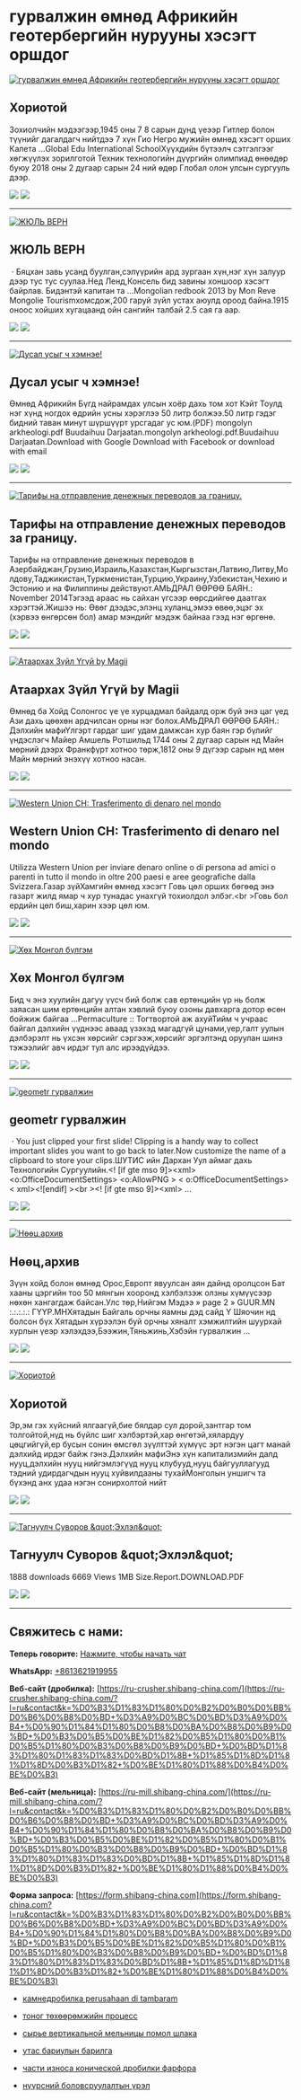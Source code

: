 # гурвалжин өмнөд Африкийн геотербергийн нурууны хэсэгт оршдог

<a href="https://swt.shibang-china.com/?l=ru&img&k=%D0%B3%D1%83%D1%80%D0%B2%D0%B0%D0%BB%D0%B6%D0%B8%D0%BD+%D3%A9%D0%BC%D0%BD%D3%A9%D0%B4+%D0%90%D1%84%D1%80%D0%B8%D0%BA%D0%B8%D0%B9%D0%BD+%D0%B3%D0%B5%D0%BE%D1%82%D0%B5%D1%80%D0%B1%D0%B5%D1%80%D0%B3%D0%B8%D0%B9%D0%BD+%D0%BD%D1%83%D1%80%D1%83%D1%83%D0%BD%D1%8B+%D1%85%D1%8D%D1%81%D1%8D%D0%B3%D1%82+%D0%BE%D1%80%D1%88%D0%B4%D0%BE%D0%B3" target="_blank">![гурвалжин өмнөд Африкийн геотербергийн нурууны хэсэгт оршдог](http://static.shibang-china.com/all-800x300/545.jpg)</a>

## Хориотой
Зохиолчийн мэдээгээр,1945 оны 7 8 сарын дунд үеээр Гитлер болон түүнийг дагалдагч нийтдээ 7 хүн Гио Негро мужийн өмнөд хэсэгт орших Калета …Global Edu International SchoolХүүхдийн бүтээлч сэтгэлгээг хөгжүүлэх зорилготой Техник технологийн дүүргийн олимпиад өнөөдөр буюу 2018 оны 2 дугаар сарын 24 ний өдөр Глобал олон улсын сургууль дээр.


<a href="https://whatsapp.shibangsoft.com/WhatsApp.php" target="_blank" title="WhatsApp">![](http://static.shibang-china.com/icon/whatsapp.png)</a> <a href="https://swt.shibang-china.com/?l=ru&icon&k=%D0%B3%D1%83%D1%80%D0%B2%D0%B0%D0%BB%D0%B6%D0%B8%D0%BD+%D3%A9%D0%BC%D0%BD%D3%A9%D0%B4+%D0%90%D1%84%D1%80%D0%B8%D0%BA%D0%B8%D0%B9%D0%BD+%D0%B3%D0%B5%D0%BE%D1%82%D0%B5%D1%80%D0%B1%D0%B5%D1%80%D0%B3%D0%B8%D0%B9%D0%BD+%D0%BD%D1%83%D1%80%D1%83%D1%83%D0%BD%D1%8B+%D1%85%D1%8D%D1%81%D1%8D%D0%B3%D1%82+%D0%BE%D1%80%D1%88%D0%B4%D0%BE%D0%B3" target="_blank">![](http://static.shibang-china.com/icon/chat-ru.png)</a>

---

<a href="https://swt.shibang-china.com/?l=ru&img&k=%D0%B3%D1%83%D1%80%D0%B2%D0%B0%D0%BB%D0%B6%D0%B8%D0%BD+%D3%A9%D0%BC%D0%BD%D3%A9%D0%B4+%D0%90%D1%84%D1%80%D0%B8%D0%BA%D0%B8%D0%B9%D0%BD+%D0%B3%D0%B5%D0%BE%D1%82%D0%B5%D1%80%D0%B1%D0%B5%D1%80%D0%B3%D0%B8%D0%B9%D0%BD+%D0%BD%D1%83%D1%80%D1%83%D1%83%D0%BD%D1%8B+%D1%85%D1%8D%D1%81%D1%8D%D0%B3%D1%82+%D0%BE%D1%80%D1%88%D0%B4%D0%BE%D0%B3" target="_blank">![ЖЮЛЬ ВЕРН](http://static.shibang-china.com/all-800x300/58.jpg)</a>

## ЖЮЛЬ ВЕРН
&nbsp;&#0183;&#32;Бяцхан завь усанд буулган,сэлүүрийн ард зургаан хүн,нэг хүн залуур дээр тус тус суулаа.Нед Ленд,Консель бид завины хоншоор хэсэгт байрлав. Бидэнтэй капитан та …Mongolian redbook 2013 by Mon Reve Mongolie Tourismхомсдож,200 гаруй зүйл устах аюулд ороод байна.1915 оноос хойших хугацаанд ойн сангийн талбай 2.5 сая га аар.


<a href="https://whatsapp.shibangsoft.com/WhatsApp.php" target="_blank" title="WhatsApp">![](http://static.shibang-china.com/icon/whatsapp.png)</a> <a href="https://swt.shibang-china.com/?l=ru&icon&k=%D0%B3%D1%83%D1%80%D0%B2%D0%B0%D0%BB%D0%B6%D0%B8%D0%BD+%D3%A9%D0%BC%D0%BD%D3%A9%D0%B4+%D0%90%D1%84%D1%80%D0%B8%D0%BA%D0%B8%D0%B9%D0%BD+%D0%B3%D0%B5%D0%BE%D1%82%D0%B5%D1%80%D0%B1%D0%B5%D1%80%D0%B3%D0%B8%D0%B9%D0%BD+%D0%BD%D1%83%D1%80%D1%83%D1%83%D0%BD%D1%8B+%D1%85%D1%8D%D1%81%D1%8D%D0%B3%D1%82+%D0%BE%D1%80%D1%88%D0%B4%D0%BE%D0%B3" target="_blank">![](http://static.shibang-china.com/icon/chat-ru.png)</a>

---

<a href="https://swt.shibang-china.com/?l=ru&img&k=%D0%B3%D1%83%D1%80%D0%B2%D0%B0%D0%BB%D0%B6%D0%B8%D0%BD+%D3%A9%D0%BC%D0%BD%D3%A9%D0%B4+%D0%90%D1%84%D1%80%D0%B8%D0%BA%D0%B8%D0%B9%D0%BD+%D0%B3%D0%B5%D0%BE%D1%82%D0%B5%D1%80%D0%B1%D0%B5%D1%80%D0%B3%D0%B8%D0%B9%D0%BD+%D0%BD%D1%83%D1%80%D1%83%D1%83%D0%BD%D1%8B+%D1%85%D1%8D%D1%81%D1%8D%D0%B3%D1%82+%D0%BE%D1%80%D1%88%D0%B4%D0%BE%D0%B3" target="_blank">![Дусал усыг ч хэмнэе!](http://static.shibang-china.com/all-800x300/708.jpg)</a>

## Дусал усыг ч хэмнэе!
Өмнөд Африкийн Бүгд найрамдах улсын хоёр дахь том хот Кэйт Тоулд нэг хүнд ногдох өдрийн усны хэрэглээ 50 литр болжээ.50 литр гэдэг бидний таван минут шүршүүрт урсгадаг ус юм.(PDF) mongolyn arkheologi.pdf Buudaihuu Darjaatan.mongolyn arkheologi.pdf.Buudaihuu Darjaatan.Download with Google Download with Facebook or download with email


<a href="https://whatsapp.shibangsoft.com/WhatsApp.php" target="_blank" title="WhatsApp">![](http://static.shibang-china.com/icon/whatsapp.png)</a> <a href="https://swt.shibang-china.com/?l=ru&icon&k=%D0%B3%D1%83%D1%80%D0%B2%D0%B0%D0%BB%D0%B6%D0%B8%D0%BD+%D3%A9%D0%BC%D0%BD%D3%A9%D0%B4+%D0%90%D1%84%D1%80%D0%B8%D0%BA%D0%B8%D0%B9%D0%BD+%D0%B3%D0%B5%D0%BE%D1%82%D0%B5%D1%80%D0%B1%D0%B5%D1%80%D0%B3%D0%B8%D0%B9%D0%BD+%D0%BD%D1%83%D1%80%D1%83%D1%83%D0%BD%D1%8B+%D1%85%D1%8D%D1%81%D1%8D%D0%B3%D1%82+%D0%BE%D1%80%D1%88%D0%B4%D0%BE%D0%B3" target="_blank">![](http://static.shibang-china.com/icon/chat-ru.png)</a>

---

<a href="https://swt.shibang-china.com/?l=ru&img&k=%D0%B3%D1%83%D1%80%D0%B2%D0%B0%D0%BB%D0%B6%D0%B8%D0%BD+%D3%A9%D0%BC%D0%BD%D3%A9%D0%B4+%D0%90%D1%84%D1%80%D0%B8%D0%BA%D0%B8%D0%B9%D0%BD+%D0%B3%D0%B5%D0%BE%D1%82%D0%B5%D1%80%D0%B1%D0%B5%D1%80%D0%B3%D0%B8%D0%B9%D0%BD+%D0%BD%D1%83%D1%80%D1%83%D1%83%D0%BD%D1%8B+%D1%85%D1%8D%D1%81%D1%8D%D0%B3%D1%82+%D0%BE%D1%80%D1%88%D0%B4%D0%BE%D0%B3" target="_blank">![Тарифы на отправление денежных переводов за границу.](http://static.shibang-china.com/all-800x300/1227.jpg)</a>

## Тарифы на отправление денежных переводов за границу.
Тарифы на отправление денежных переводов в Азербайджан,Грузию,Израиль,Казахстан,Кыргызстан,Латвию,Литву,Молдову,Таджикистан,Туркменистан,Турцию,Украину,Узбекистан,Чехию и Эстонию и на Филиппины действуют.АМЬДРАЛ ӨӨРӨӨ БАЯН.: November 2014Тэгээд араас нь сайхан үгсээр өөрсдийгөө даатгах хэрэгтэй.Жишээ нь: Өвөг дээдэс,элэнц хуланц,эмээ өвөө,эцэг эх (хэрвээ өнгөрсөн бол) амар мэндийг мэдэж байнаа гээд нэг өргөнө.


<a href="https://whatsapp.shibangsoft.com/WhatsApp.php" target="_blank" title="WhatsApp">![](http://static.shibang-china.com/icon/whatsapp.png)</a> <a href="https://swt.shibang-china.com/?l=ru&icon&k=%D0%B3%D1%83%D1%80%D0%B2%D0%B0%D0%BB%D0%B6%D0%B8%D0%BD+%D3%A9%D0%BC%D0%BD%D3%A9%D0%B4+%D0%90%D1%84%D1%80%D0%B8%D0%BA%D0%B8%D0%B9%D0%BD+%D0%B3%D0%B5%D0%BE%D1%82%D0%B5%D1%80%D0%B1%D0%B5%D1%80%D0%B3%D0%B8%D0%B9%D0%BD+%D0%BD%D1%83%D1%80%D1%83%D1%83%D0%BD%D1%8B+%D1%85%D1%8D%D1%81%D1%8D%D0%B3%D1%82+%D0%BE%D1%80%D1%88%D0%B4%D0%BE%D0%B3" target="_blank">![](http://static.shibang-china.com/icon/chat-ru.png)</a>

---

<a href="https://swt.shibang-china.com/?l=ru&img&k=%D0%B3%D1%83%D1%80%D0%B2%D0%B0%D0%BB%D0%B6%D0%B8%D0%BD+%D3%A9%D0%BC%D0%BD%D3%A9%D0%B4+%D0%90%D1%84%D1%80%D0%B8%D0%BA%D0%B8%D0%B9%D0%BD+%D0%B3%D0%B5%D0%BE%D1%82%D0%B5%D1%80%D0%B1%D0%B5%D1%80%D0%B3%D0%B8%D0%B9%D0%BD+%D0%BD%D1%83%D1%80%D1%83%D1%83%D0%BD%D1%8B+%D1%85%D1%8D%D1%81%D1%8D%D0%B3%D1%82+%D0%BE%D1%80%D1%88%D0%B4%D0%BE%D0%B3" target="_blank">![Атаархах Зүйл Үгүй by Magii](http://static.shibang-china.com/all-800x300/1285.jpg)</a>

## Атаархах Зүйл Үгүй by Magii
Өмнөд ба Хойд Солонгос үе үе хурцадмал байдалд орж буй энэ цаг үед Ази дахь цөөхөн ардчилсан орны нэг болох.АМЬДРАЛ ӨӨРӨӨ БАЯН.: Дэлхийн мафиҮлгэрт гардаг шиг удам дамжсан хур баян гэр бүлийг үндэслэгч Майер Амшель Ротшильд 1744 оны 2 дугаар сарын нд Майн мөрний дээрх Франкфүрт хотноо төрж,1812 оны 9 дүгээр сарын нд мөн Майн мөрний энэхүү хотноо насан.


<a href="https://whatsapp.shibangsoft.com/WhatsApp.php" target="_blank" title="WhatsApp">![](http://static.shibang-china.com/icon/whatsapp.png)</a> <a href="https://swt.shibang-china.com/?l=ru&icon&k=%D0%B3%D1%83%D1%80%D0%B2%D0%B0%D0%BB%D0%B6%D0%B8%D0%BD+%D3%A9%D0%BC%D0%BD%D3%A9%D0%B4+%D0%90%D1%84%D1%80%D0%B8%D0%BA%D0%B8%D0%B9%D0%BD+%D0%B3%D0%B5%D0%BE%D1%82%D0%B5%D1%80%D0%B1%D0%B5%D1%80%D0%B3%D0%B8%D0%B9%D0%BD+%D0%BD%D1%83%D1%80%D1%83%D1%83%D0%BD%D1%8B+%D1%85%D1%8D%D1%81%D1%8D%D0%B3%D1%82+%D0%BE%D1%80%D1%88%D0%B4%D0%BE%D0%B3" target="_blank">![](http://static.shibang-china.com/icon/chat-ru.png)</a>

---

<a href="https://swt.shibang-china.com/?l=ru&img&k=%D0%B3%D1%83%D1%80%D0%B2%D0%B0%D0%BB%D0%B6%D0%B8%D0%BD+%D3%A9%D0%BC%D0%BD%D3%A9%D0%B4+%D0%90%D1%84%D1%80%D0%B8%D0%BA%D0%B8%D0%B9%D0%BD+%D0%B3%D0%B5%D0%BE%D1%82%D0%B5%D1%80%D0%B1%D0%B5%D1%80%D0%B3%D0%B8%D0%B9%D0%BD+%D0%BD%D1%83%D1%80%D1%83%D1%83%D0%BD%D1%8B+%D1%85%D1%8D%D1%81%D1%8D%D0%B3%D1%82+%D0%BE%D1%80%D1%88%D0%B4%D0%BE%D0%B3" target="_blank">![Western Union CH: Trasferimento di denaro nel mondo](http://static.shibang-china.com/all-800x300/1264.jpg)</a>

## Western Union CH: Trasferimento di denaro nel mondo
Utilizza Western Union per inviare denaro online o di persona ad amici o parenti in tutto il mondo in oltre 200 paesi e aree geografiche dalla Svizzera.Газар зүйХамгийн өмнөд хэсэгт Говь цөл орших бөгөөд энэ газарт жилд ямар ч хур тунадас унахгүй тохиолдол элбэг.&lt;br &gt;Говь бол ердийн цөл биш,харин хээр цөл юм.


<a href="https://whatsapp.shibangsoft.com/WhatsApp.php" target="_blank" title="WhatsApp">![](http://static.shibang-china.com/icon/whatsapp.png)</a> <a href="https://swt.shibang-china.com/?l=ru&icon&k=%D0%B3%D1%83%D1%80%D0%B2%D0%B0%D0%BB%D0%B6%D0%B8%D0%BD+%D3%A9%D0%BC%D0%BD%D3%A9%D0%B4+%D0%90%D1%84%D1%80%D0%B8%D0%BA%D0%B8%D0%B9%D0%BD+%D0%B3%D0%B5%D0%BE%D1%82%D0%B5%D1%80%D0%B1%D0%B5%D1%80%D0%B3%D0%B8%D0%B9%D0%BD+%D0%BD%D1%83%D1%80%D1%83%D1%83%D0%BD%D1%8B+%D1%85%D1%8D%D1%81%D1%8D%D0%B3%D1%82+%D0%BE%D1%80%D1%88%D0%B4%D0%BE%D0%B3" target="_blank">![](http://static.shibang-china.com/icon/chat-ru.png)</a>

---

<a href="https://swt.shibang-china.com/?l=ru&img&k=%D0%B3%D1%83%D1%80%D0%B2%D0%B0%D0%BB%D0%B6%D0%B8%D0%BD+%D3%A9%D0%BC%D0%BD%D3%A9%D0%B4+%D0%90%D1%84%D1%80%D0%B8%D0%BA%D0%B8%D0%B9%D0%BD+%D0%B3%D0%B5%D0%BE%D1%82%D0%B5%D1%80%D0%B1%D0%B5%D1%80%D0%B3%D0%B8%D0%B9%D0%BD+%D0%BD%D1%83%D1%80%D1%83%D1%83%D0%BD%D1%8B+%D1%85%D1%8D%D1%81%D1%8D%D0%B3%D1%82+%D0%BE%D1%80%D1%88%D0%B4%D0%BE%D0%B3" target="_blank">![Хөх Монгол бүлгэм](http://static.shibang-china.com/all-800x300/1129.jpg)</a>

## Хөх Монгол бүлгэм
Бид ч энэ хуулийн дагуу үүсч бий болж сав ертөнцийн үр нь болж заяасан шим ертөнцийн алтан хэвлий буюу озоны давхарга дотор өсөн бойжиж байгаа …Permaculture :: Тогтвортой аж ахуйТийм ч учраас байгал дэлхийн үүднээс аваад үзэхэд магадгүй цунами,үер,галт уулын дэлбэрэлт нь үхсэн хөрсийг сэргээж,хөрсийг эргэлтэнд оруулан шинэ тэжээлийг авч ирдэг тул алс ирээдүйдээ.


<a href="https://whatsapp.shibangsoft.com/WhatsApp.php" target="_blank" title="WhatsApp">![](http://static.shibang-china.com/icon/whatsapp.png)</a> <a href="https://swt.shibang-china.com/?l=ru&icon&k=%D0%B3%D1%83%D1%80%D0%B2%D0%B0%D0%BB%D0%B6%D0%B8%D0%BD+%D3%A9%D0%BC%D0%BD%D3%A9%D0%B4+%D0%90%D1%84%D1%80%D0%B8%D0%BA%D0%B8%D0%B9%D0%BD+%D0%B3%D0%B5%D0%BE%D1%82%D0%B5%D1%80%D0%B1%D0%B5%D1%80%D0%B3%D0%B8%D0%B9%D0%BD+%D0%BD%D1%83%D1%80%D1%83%D1%83%D0%BD%D1%8B+%D1%85%D1%8D%D1%81%D1%8D%D0%B3%D1%82+%D0%BE%D1%80%D1%88%D0%B4%D0%BE%D0%B3" target="_blank">![](http://static.shibang-china.com/icon/chat-ru.png)</a>

---

<a href="https://swt.shibang-china.com/?l=ru&img&k=%D0%B3%D1%83%D1%80%D0%B2%D0%B0%D0%BB%D0%B6%D0%B8%D0%BD+%D3%A9%D0%BC%D0%BD%D3%A9%D0%B4+%D0%90%D1%84%D1%80%D0%B8%D0%BA%D0%B8%D0%B9%D0%BD+%D0%B3%D0%B5%D0%BE%D1%82%D0%B5%D1%80%D0%B1%D0%B5%D1%80%D0%B3%D0%B8%D0%B9%D0%BD+%D0%BD%D1%83%D1%80%D1%83%D1%83%D0%BD%D1%8B+%D1%85%D1%8D%D1%81%D1%8D%D0%B3%D1%82+%D0%BE%D1%80%D1%88%D0%B4%D0%BE%D0%B3" target="_blank">![geometr гурвалжин](http://static.shibang-china.com/all-800x300/901.jpg)</a>

## geometr гурвалжин
&nbsp;&#0183;&#32;You just clipped your first slide! Clipping is a handy way to collect important slides you want to go back to later.Now customize the name of a clipboard to store your clips.ШУТИС ийн Дархан Уул аймаг дахь Технологийн Сургуулийн.&lt;! [if gte mso 9]&gt;&lt;xml&gt; &lt;o:OfficeDocumentSettings&gt; &lt;o:AllowPNG &gt; &lt; o:OfficeDocumentSettings&gt;&lt; xml&gt;&lt;![endif] &gt;&lt;br &gt;&lt;! [if gte mso 9]&gt;&lt;xml&gt; …


<a href="https://whatsapp.shibangsoft.com/WhatsApp.php" target="_blank" title="WhatsApp">![](http://static.shibang-china.com/icon/whatsapp.png)</a> <a href="https://swt.shibang-china.com/?l=ru&icon&k=%D0%B3%D1%83%D1%80%D0%B2%D0%B0%D0%BB%D0%B6%D0%B8%D0%BD+%D3%A9%D0%BC%D0%BD%D3%A9%D0%B4+%D0%90%D1%84%D1%80%D0%B8%D0%BA%D0%B8%D0%B9%D0%BD+%D0%B3%D0%B5%D0%BE%D1%82%D0%B5%D1%80%D0%B1%D0%B5%D1%80%D0%B3%D0%B8%D0%B9%D0%BD+%D0%BD%D1%83%D1%80%D1%83%D1%83%D0%BD%D1%8B+%D1%85%D1%8D%D1%81%D1%8D%D0%B3%D1%82+%D0%BE%D1%80%D1%88%D0%B4%D0%BE%D0%B3" target="_blank">![](http://static.shibang-china.com/icon/chat-ru.png)</a>

---

<a href="https://swt.shibang-china.com/?l=ru&img&k=%D0%B3%D1%83%D1%80%D0%B2%D0%B0%D0%BB%D0%B6%D0%B8%D0%BD+%D3%A9%D0%BC%D0%BD%D3%A9%D0%B4+%D0%90%D1%84%D1%80%D0%B8%D0%BA%D0%B8%D0%B9%D0%BD+%D0%B3%D0%B5%D0%BE%D1%82%D0%B5%D1%80%D0%B1%D0%B5%D1%80%D0%B3%D0%B8%D0%B9%D0%BD+%D0%BD%D1%83%D1%80%D1%83%D1%83%D0%BD%D1%8B+%D1%85%D1%8D%D1%81%D1%8D%D0%B3%D1%82+%D0%BE%D1%80%D1%88%D0%B4%D0%BE%D0%B3" target="_blank">![Нөөц,архив](http://static.shibang-china.com/all-800x300/16.jpg)</a>

## Нөөц,архив
Зүүн хойд болон өмнөд Орос,Европт явуулсан аян дайнд оролцсон Бат хааны цэргийн тоо 50 мянгын хооронд хэлбэлзэж олзны хүмүүсээр нөхөн хангагдаж байсан.Улс төр,Нийгэм Мэдээ &#187; page 2 &#187; GUUR.MN :.:.:.:.: ГҮҮР.МНХятадын Байгаль орчны яамны дэд сайд Ү Шяочин нд болсон бүх Хятадын хүрээлэн буй орчны хяналт хэмжилтийн шуурхай хурлын үеэр хэлэхдээ,Бээжин,Тяньжинь,Хэбэйн гурвалжин …


<a href="https://whatsapp.shibangsoft.com/WhatsApp.php" target="_blank" title="WhatsApp">![](http://static.shibang-china.com/icon/whatsapp.png)</a> <a href="https://swt.shibang-china.com/?l=ru&icon&k=%D0%B3%D1%83%D1%80%D0%B2%D0%B0%D0%BB%D0%B6%D0%B8%D0%BD+%D3%A9%D0%BC%D0%BD%D3%A9%D0%B4+%D0%90%D1%84%D1%80%D0%B8%D0%BA%D0%B8%D0%B9%D0%BD+%D0%B3%D0%B5%D0%BE%D1%82%D0%B5%D1%80%D0%B1%D0%B5%D1%80%D0%B3%D0%B8%D0%B9%D0%BD+%D0%BD%D1%83%D1%80%D1%83%D1%83%D0%BD%D1%8B+%D1%85%D1%8D%D1%81%D1%8D%D0%B3%D1%82+%D0%BE%D1%80%D1%88%D0%B4%D0%BE%D0%B3" target="_blank">![](http://static.shibang-china.com/icon/chat-ru.png)</a>

---

<a href="https://swt.shibang-china.com/?l=ru&img&k=%D0%B3%D1%83%D1%80%D0%B2%D0%B0%D0%BB%D0%B6%D0%B8%D0%BD+%D3%A9%D0%BC%D0%BD%D3%A9%D0%B4+%D0%90%D1%84%D1%80%D0%B8%D0%BA%D0%B8%D0%B9%D0%BD+%D0%B3%D0%B5%D0%BE%D1%82%D0%B5%D1%80%D0%B1%D0%B5%D1%80%D0%B3%D0%B8%D0%B9%D0%BD+%D0%BD%D1%83%D1%80%D1%83%D1%83%D0%BD%D1%8B+%D1%85%D1%8D%D1%81%D1%8D%D0%B3%D1%82+%D0%BE%D1%80%D1%88%D0%B4%D0%BE%D0%B3" target="_blank">![Хориотой](http://static.shibang-china.com/all-800x300/623.jpg)</a>

## Хориотой
Эр,эм гэх хүйсний ялгаагүй,бие бялдар сул дорой,зантгар том толгойтой,нүд нь бүйлс шиг хэлбэртэй,хар өнгөтэй,хялардуу цөцгийгүй,ер бусын сонин өмсгөл зүүлттэй хүмүүс эрт нэгэн цагт манай дэлхийд ирдэг байж гэнэ.Дэлхийн мафиЭнэ хүн капитализмийн далд нууц,дэлхийн нууц нийгэмлэгүүд нууц клубууд,нууц байгууллагууд тэдний удирдагчдын нууц хуйвилдааны тухайМонголын уншигч та бүхэнд анх удаа нэгэн сонирхолтой нийт


<a href="https://whatsapp.shibangsoft.com/WhatsApp.php" target="_blank" title="WhatsApp">![](http://static.shibang-china.com/icon/whatsapp.png)</a> <a href="https://swt.shibang-china.com/?l=ru&icon&k=%D0%B3%D1%83%D1%80%D0%B2%D0%B0%D0%BB%D0%B6%D0%B8%D0%BD+%D3%A9%D0%BC%D0%BD%D3%A9%D0%B4+%D0%90%D1%84%D1%80%D0%B8%D0%BA%D0%B8%D0%B9%D0%BD+%D0%B3%D0%B5%D0%BE%D1%82%D0%B5%D1%80%D0%B1%D0%B5%D1%80%D0%B3%D0%B8%D0%B9%D0%BD+%D0%BD%D1%83%D1%80%D1%83%D1%83%D0%BD%D1%8B+%D1%85%D1%8D%D1%81%D1%8D%D0%B3%D1%82+%D0%BE%D1%80%D1%88%D0%B4%D0%BE%D0%B3" target="_blank">![](http://static.shibang-china.com/icon/chat-ru.png)</a>

---

<a href="https://swt.shibang-china.com/?l=ru&img&k=%D0%B3%D1%83%D1%80%D0%B2%D0%B0%D0%BB%D0%B6%D0%B8%D0%BD+%D3%A9%D0%BC%D0%BD%D3%A9%D0%B4+%D0%90%D1%84%D1%80%D0%B8%D0%BA%D0%B8%D0%B9%D0%BD+%D0%B3%D0%B5%D0%BE%D1%82%D0%B5%D1%80%D0%B1%D0%B5%D1%80%D0%B3%D0%B8%D0%B9%D0%BD+%D0%BD%D1%83%D1%80%D1%83%D1%83%D0%BD%D1%8B+%D1%85%D1%8D%D1%81%D1%8D%D0%B3%D1%82+%D0%BE%D1%80%D1%88%D0%B4%D0%BE%D0%B3" target="_blank">![Тагнуулч Суворов &amp;quot;Эхлэл&amp;quot;](http://static.shibang-china.com/all-800x300/1083.jpg)</a>

## Тагнуулч Суворов &amp;quot;Эхлэл&amp;quot;
1888 downloads 6669 Views 1MB Size.Report.DOWNLOAD.PDF

<a href="https://whatsapp.shibangsoft.com/WhatsApp.php" target="_blank" title="WhatsApp">![](http://static.shibang-china.com/icon/whatsapp.png)</a> <a href="https://swt.shibang-china.com/?l=ru&icon&k=%D0%B3%D1%83%D1%80%D0%B2%D0%B0%D0%BB%D0%B6%D0%B8%D0%BD+%D3%A9%D0%BC%D0%BD%D3%A9%D0%B4+%D0%90%D1%84%D1%80%D0%B8%D0%BA%D0%B8%D0%B9%D0%BD+%D0%B3%D0%B5%D0%BE%D1%82%D0%B5%D1%80%D0%B1%D0%B5%D1%80%D0%B3%D0%B8%D0%B9%D0%BD+%D0%BD%D1%83%D1%80%D1%83%D1%83%D0%BD%D1%8B+%D1%85%D1%8D%D1%81%D1%8D%D0%B3%D1%82+%D0%BE%D1%80%D1%88%D0%B4%D0%BE%D0%B3" target="_blank">![](http://static.shibang-china.com/icon/chat-ru.png)</a>

---
## Свяжитесь с нами:

**Теперь говорите:** [Нажмите, чтобы начать чат](https://swt.shibang-china.com?l=ru&contact&k=%D0%B3%D1%83%D1%80%D0%B2%D0%B0%D0%BB%D0%B6%D0%B8%D0%BD+%D3%A9%D0%BC%D0%BD%D3%A9%D0%B4+%D0%90%D1%84%D1%80%D0%B8%D0%BA%D0%B8%D0%B9%D0%BD+%D0%B3%D0%B5%D0%BE%D1%82%D0%B5%D1%80%D0%B1%D0%B5%D1%80%D0%B3%D0%B8%D0%B9%D0%BD+%D0%BD%D1%83%D1%80%D1%83%D1%83%D0%BD%D1%8B+%D1%85%D1%8D%D1%81%D1%8D%D0%B3%D1%82+%D0%BE%D1%80%D1%88%D0%B4%D0%BE%D0%B3)

**WhatsApp:**  [+8613621919955](https://whatsapp.shibangsoft.com/WhatsApp.php)

**Веб-сайт (дробилка):** [https://ru-crusher.shibang-china.com/](https://ru-crusher.shibang-china.com/?l=ru&contact&k=%D0%B3%D1%83%D1%80%D0%B2%D0%B0%D0%BB%D0%B6%D0%B8%D0%BD+%D3%A9%D0%BC%D0%BD%D3%A9%D0%B4+%D0%90%D1%84%D1%80%D0%B8%D0%BA%D0%B8%D0%B9%D0%BD+%D0%B3%D0%B5%D0%BE%D1%82%D0%B5%D1%80%D0%B1%D0%B5%D1%80%D0%B3%D0%B8%D0%B9%D0%BD+%D0%BD%D1%83%D1%80%D1%83%D1%83%D0%BD%D1%8B+%D1%85%D1%8D%D1%81%D1%8D%D0%B3%D1%82+%D0%BE%D1%80%D1%88%D0%B4%D0%BE%D0%B3)

**Веб-сайт (мельница):** [https://ru-mill.shibang-china.com/](https://ru-mill.shibang-china.com/?l=ru&contact&k=%D0%B3%D1%83%D1%80%D0%B2%D0%B0%D0%BB%D0%B6%D0%B8%D0%BD+%D3%A9%D0%BC%D0%BD%D3%A9%D0%B4+%D0%90%D1%84%D1%80%D0%B8%D0%BA%D0%B8%D0%B9%D0%BD+%D0%B3%D0%B5%D0%BE%D1%82%D0%B5%D1%80%D0%B1%D0%B5%D1%80%D0%B3%D0%B8%D0%B9%D0%BD+%D0%BD%D1%83%D1%80%D1%83%D1%83%D0%BD%D1%8B+%D1%85%D1%8D%D1%81%D1%8D%D0%B3%D1%82+%D0%BE%D1%80%D1%88%D0%B4%D0%BE%D0%B3)

**Форма запроса:** [https://form.shibang-china.com](https://form.shibang-china.com?l=ru&contact&k=%D0%B3%D1%83%D1%80%D0%B2%D0%B0%D0%BB%D0%B6%D0%B8%D0%BD+%D3%A9%D0%BC%D0%BD%D3%A9%D0%B4+%D0%90%D1%84%D1%80%D0%B8%D0%BA%D0%B8%D0%B9%D0%BD+%D0%B3%D0%B5%D0%BE%D1%82%D0%B5%D1%80%D0%B1%D0%B5%D1%80%D0%B3%D0%B8%D0%B9%D0%BD+%D0%BD%D1%83%D1%80%D1%83%D1%83%D0%BD%D1%8B+%D1%85%D1%8D%D1%81%D1%8D%D0%B3%D1%82+%D0%BE%D1%80%D1%88%D0%B4%D0%BE%D0%B3)

* [камнедробилка perusahaan di tambaram](../130/%D0%BA%D0%B0%D0%BC%D0%BD%D0%B5%D0%B4%D1%80%D0%BE%D0%B1%D0%B8%D0%BB%D0%BA%D0%B0%20perusahaan%20di%20tambaram.md)

* [тоног төхөөрөмжийн процесс](../127/%D1%82%D0%BE%D0%BD%D0%BE%D0%B3%20%D1%82%D3%A9%D1%85%D3%A9%D3%A9%D1%80%D3%A9%D0%BC%D0%B6%D0%B8%D0%B9%D0%BD%20%D0%BF%D1%80%D0%BE%D1%86%D0%B5%D1%81%D1%81.md)

* [сырье вертикальной мельницы помол шлака](../126/%D1%81%D1%8B%D1%80%D1%8C%D0%B5%20%D0%B2%D0%B5%D1%80%D1%82%D0%B8%D0%BA%D0%B0%D0%BB%D1%8C%D0%BD%D0%BE%D0%B9%20%D0%BC%D0%B5%D0%BB%D1%8C%D0%BD%D0%B8%D1%86%D1%8B%20%D0%BF%D0%BE%D0%BC%D0%BE%D0%BB%20%D1%88%D0%BB%D0%B0%D0%BA%D0%B0.md)

* [утас бариулын барилга](../129/%D1%83%D1%82%D0%B0%D1%81%20%D0%B1%D0%B0%D1%80%D0%B8%D1%83%D0%BB%D1%8B%D0%BD%20%D0%B1%D0%B0%D1%80%D0%B8%D0%BB%D0%B3%D0%B0.md)

* [части износа конической дробилки фарфора](../130/%D1%87%D0%B0%D1%81%D1%82%D0%B8%20%D0%B8%D0%B7%D0%BD%D0%BE%D1%81%D0%B0%20%D0%BA%D0%BE%D0%BD%D0%B8%D1%87%D0%B5%D1%81%D0%BA%D0%BE%D0%B9%20%D0%B4%D1%80%D0%BE%D0%B1%D0%B8%D0%BB%D0%BA%D0%B8%20%D1%84%D0%B0%D1%80%D1%84%D0%BE%D1%80%D0%B0.md)

* [нүүрсний боловсруулалтын үрэл](../130/%D0%BD%D2%AF%D2%AF%D1%80%D1%81%D0%BD%D0%B8%D0%B9%20%D0%B1%D0%BE%D0%BB%D0%BE%D0%B2%D1%81%D1%80%D1%83%D1%83%D0%BB%D0%B0%D0%BB%D1%82%D1%8B%D0%BD%20%D2%AF%D1%80%D1%8D%D0%BB.md)